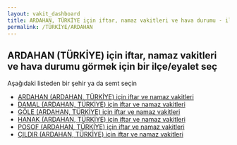 ```yaml
---
layout: vakit_dashboard
title: ARDAHAN, TÜRKİYE için iftar, namaz vakitleri ve hava durumu - ilçe/eyalet seç
permalink: /TÜRKİYE/ARDAHAN
---
```


## ARDAHAN (TÜRKİYE) için iftar, namaz vakitleri ve hava durumu  görmek için bir ilçe/eyalet seç

Aşağıdaki listeden bir şehir ya da semt seçin

* [ARDAHAN (ARDAHAN, TÜRKİYE) için iftar ve namaz vakitleri](/TÜRKİYE/ARDAHAN/ARDAHAN)
* [DAMAL (ARDAHAN, TÜRKİYE) için iftar ve namaz vakitleri](/TÜRKİYE/ARDAHAN/DAMAL)
* [GÖLE (ARDAHAN, TÜRKİYE) için iftar ve namaz vakitleri](/TÜRKİYE/ARDAHAN/GÖLE)
* [HANAK (ARDAHAN, TÜRKİYE) için iftar ve namaz vakitleri](/TÜRKİYE/ARDAHAN/HANAK)
* [POSOF (ARDAHAN, TÜRKİYE) için iftar ve namaz vakitleri](/TÜRKİYE/ARDAHAN/POSOF)
* [ÇILDIR (ARDAHAN, TÜRKİYE) için iftar ve namaz vakitleri](/TÜRKİYE/ARDAHAN/ÇILDIR)

<script type="text/javascript">
  var GLOBAL_COUNTRY = 'TÜRKİYE';
  var GLOBAL_CITY = 'ARDAHAN';
  var GLOBAL_STATE = 'ARDAHAN';
</script>
